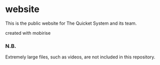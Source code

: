 # website
This is the public website for The Quicket System and its team.

created with mobirise

### N.B.
Extremely large files, such as videos, are not included in this repository.
